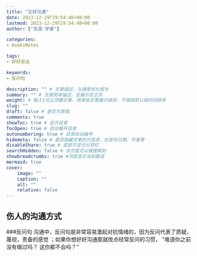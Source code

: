 ```yaml
---
title: "又好沟通"
date: 2023-12-29T19:54:48+08:00
lastmod: 2023-12-29T19:54:48+08:00
author: ["无涯·学者"]

categories:
- booksNotes

tags:
- 好好说话

keywords:
- 反问句

description: "" # 文章描述，与搜索优化相关
summary: "" # 文章简单描述，会展示在主页
weight: # 输入1可以顶置文章，用来给文章展示排序，不填就默认按时间排序
slug: ""
draft: false # 是否为草稿
comments: true
showToc: true # 显示目录
TocOpen: true # 自动展开目录
autonumbering: true # 目录自动编号
hidemeta: false # 是否隐藏文章的元信息，如发布日期、作者等
disableShare: true # 底部不显示分享栏
searchHidden: false # 该页面可以被搜索到
showbreadcrumbs: true #顶部显示当前路径
mermaid: true
cover:
    image: ""
    caption: ""
    alt: ""
    relative: false
---
```


<!-- more --> 
## 伤人的沟通方式

###反问句
   沟通中，反问句是非常容易激起对抗情绪的，因为反问代表了质疑，蔑视，责备的感觉 ；如果你想好好沟通那就改点经常反问的习惯，   ”难道你之前没有做过吗？ 这你都不会吗？“

